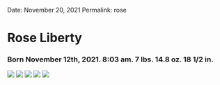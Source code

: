 
Date: November 20, 2021
Permalink: rose

# Rose Liberty

### Born November 12th, 2021. 8:03 am. 7 lbs. 14.8 oz. 18 1/2 in. 

![](https://i.imgur.com/p6Nk6Js.jpg)
![](https://i.imgur.com/0SUHgaC.jpg)
![](https://i.imgur.com/Oh3hEcJ.jpg)
![](https://i.imgur.com/uDro3bi.jpg)
![](https://i.imgur.com/GZ2Zh0v.jpg)

